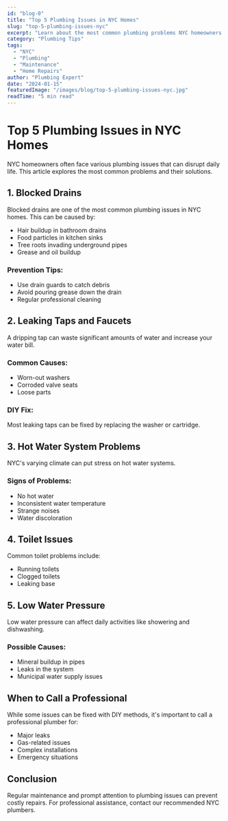 ```yaml
---
id: "blog-0"
title: "Top 5 Plumbing Issues in NYC Homes"
slug: "top-5-plumbing-issues-nyc"
excerpt: "Learn about the most common plumbing problems NYC homeowners face and how to deal with them effectively."
category: "Plumbing Tips"
tags:
  - "NYC"
  - "Plumbing"
  - "Maintenance"
  - "Home Repairs"
author: "Plumbing Expert"
date: "2024-01-15"
featuredImage: "/images/blog/top-5-plumbing-issues-nyc.jpg"
readTime: "5 min read"
---
```


# Top 5 Plumbing Issues in NYC Homes

NYC homeowners often face various plumbing issues that can disrupt daily life. This article explores the most common problems and their solutions.

## 1. Blocked Drains

Blocked drains are one of the most common plumbing issues in NYC homes. This can be caused by:

- Hair buildup in bathroom drains
- Food particles in kitchen sinks
- Tree roots invading underground pipes
- Grease and oil buildup

### Prevention Tips:
- Use drain guards to catch debris
- Avoid pouring grease down the drain
- Regular professional cleaning

## 2. Leaking Taps and Faucets

A dripping tap can waste significant amounts of water and increase your water bill.

### Common Causes:
- Worn-out washers
- Corroded valve seats
- Loose parts

### DIY Fix:
Most leaking taps can be fixed by replacing the washer or cartridge.

## 3. Hot Water System Problems

NYC's varying climate can put stress on hot water systems.

### Signs of Problems:
- No hot water
- Inconsistent water temperature
- Strange noises
- Water discoloration

## 4. Toilet Issues

Common toilet problems include:
- Running toilets
- Clogged toilets
- Leaking base

## 5. Low Water Pressure

Low water pressure can affect daily activities like showering and dishwashing.

### Possible Causes:
- Mineral buildup in pipes
- Leaks in the system
- Municipal water supply issues

## When to Call a Professional

While some issues can be fixed with DIY methods, it's important to call a professional plumber for:
- Major leaks
- Gas-related issues
- Complex installations
- Emergency situations

## Conclusion

Regular maintenance and prompt attention to plumbing issues can prevent costly repairs. For professional assistance, contact our recommended NYC plumbers. 